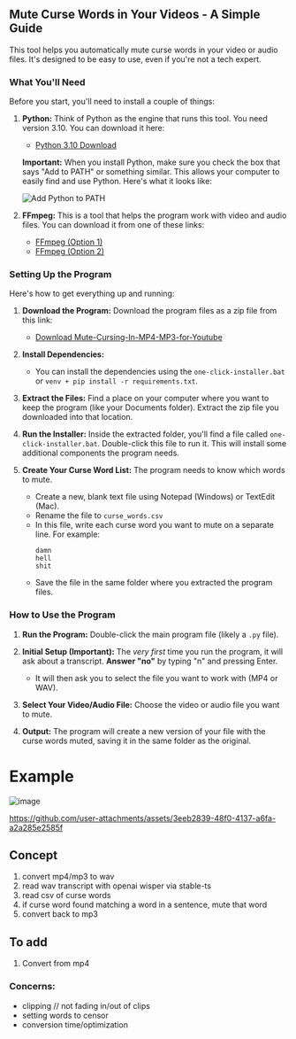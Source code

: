 ## Mute Curse Words in Your Videos - A Simple Guide

This tool helps you automatically mute curse words in your video or audio files. It's designed to be easy to use, even if you're not a tech expert.

### What You'll Need

Before you start, you'll need to install a couple of things:

1.  **Python:** Think of Python as the engine that runs this tool.  You need version 3.10.  You can download it here:
    *   [Python 3.10 Download](https://www.python.org/ftp/python/3.10.11/python-3.10.11-amd64.exe)

    **Important:** When you install Python, make sure you check the box that says "Add to PATH" or something similar. This allows your computer to easily find and use Python.  Here's what it looks like:

    ![Add Python to PATH](https://miro.medium.com/v2/resize:fit:1344/0*7nOyowsPsGI19pZT.png)

2.  **FFmpeg:** This is a tool that helps the program work with video and audio files.  You can download it from one of these links:
    *   [FFmpeg (Option 1)](https://github.com/icedterminal/ffmpeg-installer/releases/download/6.1.1.20240201/FFmpeg_Full.msi)
    *   [FFmpeg (Option 2)](https://github.com/Vouk/ffmpeg/releases/download/autobuild-2025-03-10-19-20/FFmpeg.GPL.Installer.msi)

### Setting Up the Program

Here's how to get everything up and running:

1.  **Download the Program:** Download the program files as a zip file from this link:
    *   [Download Mute-Cursing-In-MP4-MP3-for-Youtube](https://github.com/samfisherirl/Mute-Cursing-In-MP4-MP3-for-Youtube/archive/refs/heads/main.zip)

2.  **Install Dependencies:**
    * You can install the dependencies using the `one-click-installer.bat` or `venv + pip install -r requirements.txt`.

3.  **Extract the Files:**  Find a place on your computer where you want to keep the program (like your Documents folder). Extract the zip file you downloaded into that location.

4.  **Run the Installer:**  Inside the extracted folder, you'll find a file called `one-click-installer.bat`.  Double-click this file to run it.  This will install some additional components the program needs.

5.  **Create Your Curse Word List:** The program needs to know which words to mute.
    *   Create a new, blank text file using Notepad (Windows) or TextEdit (Mac).
    *   Rename the file to `curse_words.csv`
    *   In this file, write each curse word you want to mute on a separate line.  For example:
        ```
        damn
        hell
        shit
        ```
    *   Save the file in the same folder where you extracted the program files.

### How to Use the Program

1.  **Run the Program:** Double-click the main program file (likely a `.py` file).

2.  **Initial Setup (Important):** The *very first* time you run the program, it will ask about a transcript.  **Answer "no"** by typing "n" and pressing Enter.
    * It will then ask you to select the file you want to work with (MP4 or WAV).

3.  **Select Your Video/Audio File:**  Choose the video or audio file you want to mute.

4.  **Output:**  The program will create a new version of your file with the curse words muted, saving it in the same folder as the original.

# Example 

![image](https://github.com/user-attachments/assets/3658e6f8-2b59-4373-97ea-bcbf44cf02d9)


https://github.com/user-attachments/assets/3eeb2839-48f0-4137-a6fa-a2a285e2585f



## Concept 

1) convert mp4/mp3 to wav
2) read wav transcript with openai wisper via stable-ts
3) read csv of curse words
4) if curse word found matching a word in a sentence, mute that word
5) convert back to mp3

## To add

1) Convert from mp4
   

### Concerns:

- clipping // not fading in/out of clips
- setting words to censor
- conversion time/optimization
